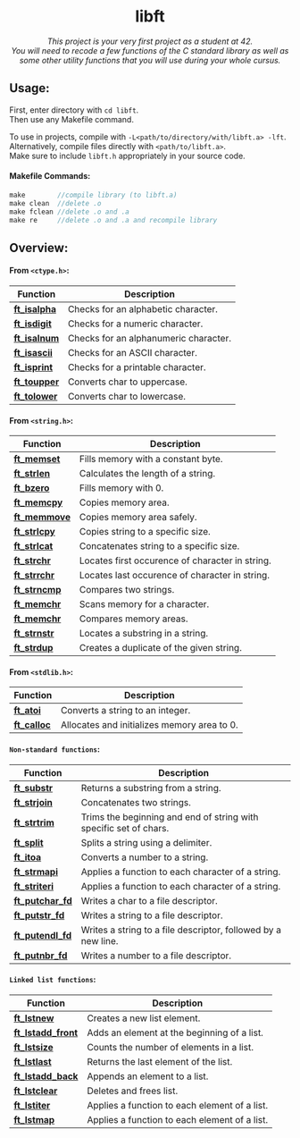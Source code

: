 <h1 align="center">
 libft
</h1>

*<p align="center">This project is your very first project as a student at 42.<br>
You will need to recode a few functions of the C standard library as well as some other utility functions that you will use during your whole cursus.</p>*

## Usage:  
First, enter directory with `cd libft`.  
Then use any Makefile command.  

To use in projects, compile with `-L<path/to/directory/with/libft.a> -lft`.  
Alternatively, compile files directly with `<path/to/libft.a>`.  
Make sure to include `libft.h` appropriately in your source code.

#### Makefile Commands:
```C
make        //compile library (to libft.a)
make clean  //delete .o
make fclean //delete .o and .a
make re     //delete .o and .a and recompile library
```

## Overview:
#### From `<ctype.h>`:
| Function | Description |
| ---------- | ----------- |
| [**ft_isalpha**](https://github.com/heyitsyosh/42_libft/blob/main/libft/ft_isalpha.c) | Checks for an alphabetic character. |
| [**ft_isdigit**](https://github.com/heyitsyosh/42_libft/blob/main/libft/ft_isdigit.c) | Checks for a numeric character. |
| [**ft_isalnum**](https://github.com/heyitsyosh/42_libft/blob/main/libft/ft_isdigit.c) | Checks for an alphanumeric character. |
| [**ft_isascii**](https://github.com/heyitsyosh/42_libft/blob/main/libft/ft_isascii.c) | Checks for an ASCII character. |
| [**ft_isprint**](https://github.com/heyitsyosh/42_libft/blob/main/libft/ft_isprint.c) | Checks for a printable character. |
| [**ft_toupper**](https://github.com/heyitsyosh/42_libft/blob/main/libft/ft_toupper.c) | Converts char to uppercase. |
| [**ft_tolower**](https://github.com/heyitsyosh/42_libft/blob/main/libft/ft_tolower.c) | Converts char to lowercase. |

#### From `<string.h>`:
| Function | Description |
| ---------- | ----------- |
| [**ft_memset**](https://github.com/heyitsyosh/42_libft/blob/main/libft/ft_memset.c) | Fills memory with a constant byte. |
| [**ft_strlen**](https://github.com/heyitsyosh/42_libft/blob/main/libft/ft_strlen.c) | Calculates the length of a string. |
| [**ft_bzero**](https://github.com/heyitsyosh/42_libft/blob/main/libft/ft_bzero.c) | Fills memory with 0. | 
| [**ft_memcpy**](https://github.com/heyitsyosh/42_libft/blob/main/libft/ft_memcpy.c) | Copies memory area. |
| [**ft_memmove**](https://github.com/heyitsyosh/42_libft/blob/main/libft/ft_memmove.c) | Copies memory area safely. |
| [**ft_strlcpy**](https://github.com/heyitsyosh/42_libft/blob/main/libft/ft_strlcpy.c) | Copies string to a specific size. |
| [**ft_strlcat**](https://github.com/heyitsyosh/42_libft/blob/main/libft/ft_strlcat.c) | Concatenates string to a specific size. |
| [**ft_strchr**](https://github.com/heyitsyosh/42_libft/blob/main/libft/ft_strchr.c) | Locates first occurence of character in string. |
| [**ft_strrchr**](https://github.com/heyitsyosh/42_libft/blob/main/libft/ft_strrchr.c) | Locates last occurence of character in string. |
| [**ft_strncmp**](https://github.com/heyitsyosh/42_libft/blob/main/libft/ft_strncmp.c) | Compares two strings. |
| [**ft_memchr**](https://github.com/heyitsyosh/42_libft/blob/main/libft/ft_memchr.c) | Scans memory for a character. |
| [**ft_memchr**](https://github.com/heyitsyosh/42_libft/blob/main/libft/ft_memcmp.c) | Compares memory areas. |
| [**ft_strnstr**](https://github.com/heyitsyosh/42_libft/blob/main/libft/ft_strnstr.c) | Locates a substring in a string. |
| [**ft_strdup**](https://github.com/heyitsyosh/42_libft/blob/main/libft/ft_strdup.c) | Creates a duplicate of the given string. |

#### From `<stdlib.h>`:
| Function | Description |
| ---------- | ----------- |
| [**ft_atoi**](https://github.com/heyitsyosh/42_libft/blob/main/libft/ft_atoi.c) | Converts a string to an integer. |
| [**ft_calloc**](https://github.com/heyitsyosh/42_libft/blob/main/libft/ft_calloc.c) | Allocates and initializes memory area to 0. |

#### `Non-standard functions`:
| Function | Description |
| ---------- | ----------- |
| [**ft_substr**](https://github.com/heyitsyosh/42_libft/blob/main/libft/ft_substr.c) | Returns a substring from a string. |
| [**ft_strjoin**](https://github.com/heyitsyosh/42_libft/blob/main/libft/ft_strjoin.c) | Concatenates two strings. |
| [**ft_strtrim**](https://github.com/heyitsyosh/42_libft/blob/main/libft/ft_strtrim.c) | Trims the beginning and end of string with specific set of chars. |
| [**ft_split**](https://github.com/heyitsyosh/42_libft/blob/main/libft/ft_split.c) | Splits a string using a delimiter. |
| [**ft_itoa**](https://github.com/heyitsyosh/42_libft/blob/main/libft/ft_itoa.c) | Converts a number to a string. |
| [**ft_strmapi**](https://github.com/heyitsyosh/42_libft/blob/main/libft/ft_strmapi.c) | Applies a function to each character of a string. |
| [**ft_striteri**](https://github.com/heyitsyosh/42_libft/blob/main/libft/ft_striteri.c) | Applies a function to each character of a string. |
| [**ft_putchar_fd**](https://github.com/heyitsyosh/42_libft/blob/main/libft/ft_putchar_fd.c) | Writes a char to a file descriptor. |
| [**ft_putstr_fd**](https://github.com/heyitsyosh/42_libft/blob/main/libft/ft_putstr_fd.c) | Writes a string to a file descriptor. |
| [**ft_putendl_fd**](https://github.com/heyitsyosh/42_libft/blob/main/libft/ft_putendl_fd.c) | Writes a string to a file descriptor, followed by a new line. |
| [**ft_putnbr_fd**](https://github.com/heyitsyosh/42_libft/blob/main/libft/ft_putnbr_fd.c) | Writes a number to a file descriptor. |

#### `Linked list functions`:
| Function | Description |
| ---------- | ----------- |
| [**ft_lstnew**](https://github.com/heyitsyosh/42_libft/blob/main/libft/ft_lstnew.c) | Creates a new list element. |
| [**ft_lstadd_front**](https://github.com/heyitsyosh/42_libft/blob/main/libft/ft_lstadd_front.c) | Adds an element at the beginning of a list. |
| [**ft_lstsize**](https://github.com/heyitsyosh/42_libft/blob/main/libft/ft_lstsize.c) | Counts the number of elements in a list. |
| [**ft_lstlast**](https://github.com/heyitsyosh/42_libft/blob/main/libft/ft_lstlast.c) | Returns the last element of the list. |
| [**ft_lstadd_back**](https://github.com/heyitsyosh/42_libft/blob/main/libft/ft_lstadd_back.c) | Appends an element to a list. |
| [**ft_lstclear**](https://github.com/heyitsyosh/42_libft/blob/main/libft/ft_lstclear.c) | Deletes and frees list. |
| [**ft_lstiter**](https://github.com/heyitsyosh/42_libft/blob/main/libft/ft_lstiter.c) | Applies a function to each element of a list. |
| [**ft_lstmap**](https://github.com/heyitsyosh/42_libft/blob/main/libft/ft_lstmap.c) | Applies a function to each element of a list. |
